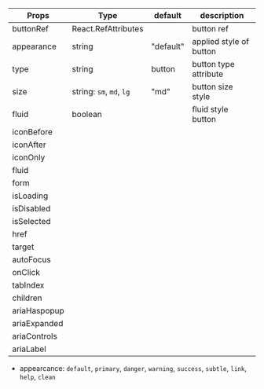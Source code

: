 | Props        | Type                     | default   | description             |
| ------------ | ------------------------ | --------- | ----------------------- |
| buttonRef    | React.RefAttributes      |           | button ref              |
| appearance   | string                   | "default" | applied style of button |
| type         | string                   | button    | button type attribute   |
| size         | string: `sm`, `md`, `lg` | "md"      | button size style       |
| fluid        | boolean                  |           | fluid style button      |
| iconBefore   |                          |           |                         |
| iconAfter    |                          |           |                         |
| iconOnly     |                          |           |                         |
| fluid        |                          |           |                         |
| form         |                          |           |                         |
| isLoading    |                          |           |                         |
| isDisabled   |                          |           |                         |
| isSelected   |                          |           |                         |
| href         |                          |           |                         |
| target       |                          |           |                         |
| autoFocus    |                          |           |                         |
| onClick      |                          |           |                         |
| tabIndex     |                          |           |                         |
| children     |                          |           |                         |
| ariaHaspopup |                          |           |                         |
| ariaExpanded |                          |           |                         |
| ariaControls |                          |           |                         |
| ariaLabel    |                          |           |                         |

- appearcance: `default`, `primary`, `danger`, `warning`, `success`, `subtle`, `link`, `help`, `clean`
